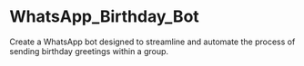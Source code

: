 # WhatsApp_Birthday_Bot
Create a WhatsApp bot designed to streamline and automate the process of sending birthday greetings within a group.
